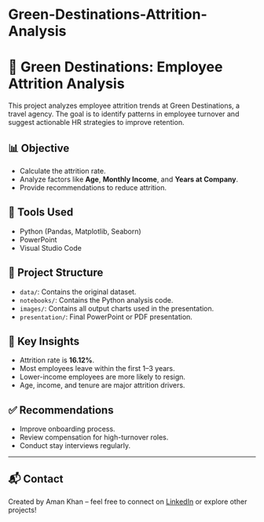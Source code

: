 # Green-Destinations-Attrition-Analysis

# 🧳 Green Destinations: Employee Attrition Analysis

This project analyzes employee attrition trends at Green Destinations, a travel agency. The goal is to identify patterns in employee turnover and suggest actionable HR strategies to improve retention.

## 📊 Objective

- Calculate the attrition rate.
- Analyze factors like **Age**, **Monthly Income**, and **Years at Company**.
- Provide recommendations to reduce attrition.

## 🔧 Tools Used

- Python (Pandas, Matplotlib, Seaborn)
- PowerPoint
- Visual Studio Code

## 📁 Project Structure

- `data/`: Contains the original dataset.
- `notebooks/`: Contains the Python analysis code.
- `images/`: Contains all output charts used in the presentation.
- `presentation/`: Final PowerPoint or PDF presentation.

## 📌 Key Insights

- Attrition rate is **16.12%**.
- Most employees leave within the first 1–3 years.
- Lower-income employees are more likely to resign.
- Age, income, and tenure are major attrition drivers.

## ✅ Recommendations

- Improve onboarding process.
- Review compensation for high-turnover roles.
- Conduct stay interviews regularly.

---

## 📬 Contact

Created by Aman Khan – feel free to connect on [LinkedIn]([your-link](https://www.linkedin.com/in/aman-khan-353723229/)) or explore other projects!

